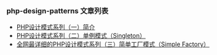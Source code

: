 ### php-design-patterns 文章列表

- [PHP设计模式系列（一）简介](https://www.phpassn.com/topics/166/a-brief-introduction-to-php-design-pattern-series-1)
- [PHP设计模式系列（二）单例模式（Singleton）](https://www.phpassn.com/topics/167/series-of-php-design-patterns-2-singleton-pattern-singleton)
- [全网最详细的PHP设计模式系列（三）简单工厂模式（Simple Factory）](https://www.phpassn.com/topics/181/the-most-detailed-series-of-php-design-patterns-in-the-whole-network-3-simple-factory-pattern-simple-factory)
